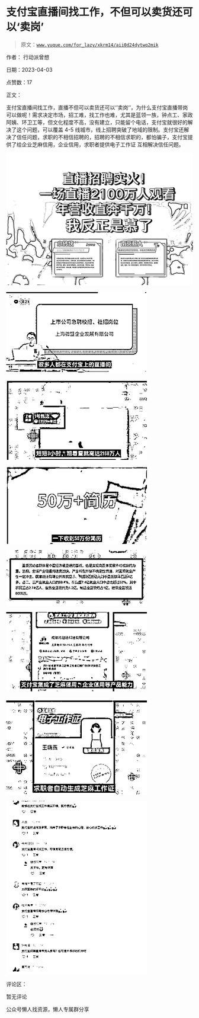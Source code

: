 # 支付宝直播间找工作，不但可以卖货还可以‘卖岗’

> 原文：[`www.yuque.com/for_lazy/xkrm14/aii0d24dytwq2mik`](https://www.yuque.com/for_lazy/xkrm14/aii0d24dytwq2mik)



作者： 行动派曾想



日期：2023-04-03



点赞数：17



正文：



支付宝直播间找工作，直播不但可以卖货还可以‘’卖岗‘’，为什么支付宝直播带岗可以做呢！需求决定市场，招工难，找工作也难，尤其是蓝领一族，钟点工、家政阿姨、环卫工等，但文化程度不高，没有建立，只能留个电话，支付宝就很好的解决了这个问题，可以覆盖 4-5 线城市，线上招聘突破了地域的限制。支付宝还解决了信任问题，求职的不相信招聘的，招聘的不相信求职的，都怕骗子，支付宝提供了给企业芝麻信用，企业信用，求职者提供电子工作证 互相解决信任问题。



![](img/0039eb1a97c98dc41fd01a2a1c8763ba.png)



![](img/c8bb61c1fa0ad2664c4a1295c0930d09.png)



![](img/fa06968be8e30fb86917b426bc0bad02.png)



![](img/1abfb1d5b6f8823adc67ec9ee9778d19.png)



![](img/09852ab126c51e58fdaab3c9d3546cb6.png)



![](img/4f7f5821f8f66f9995e683dc67dc66b3.png)



![](img/8bcb7dbd06b911b5e41d5a148f661962.png)



![](img/e9d73ff008b15689e586a9a41eea06c5.png)



评论区：



暂无评论



公众号懒人找资源，懒人专属群分享

